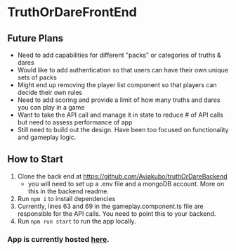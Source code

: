 # TruthOrDareFrontEnd

## Future Plans

- Need to add capabilities for different "packs" or categories of truths & dares
- Would like to add authentication so that users can have their own unique sets of packs
- Might end up removing the player list component so that players can decide their own rules
- Need to add scoring and provide a limit of how many truths and dares you can play in a game
- Want to take the API call and manage it in state to reduce # of API calls but need to assess performance of app
- Still need to build out the design. Have been too focused on functionality and gameplay logic.

## How to Start

1) Clone the back end at https://github.com/Aviakubo/truthOrDareBackend
    - you will need to set up a .env file and a mongoDB account. More on this in the backend readme.
2) Run `npm i` to install dependencies
3) Currently, lines 63 and 69 in the gameplay.component.ts file are responsible for the API calls. You need to point this to your backend.
4) Run `npm run start` to run the app locally.

### App is currently hosted [here](https://truth-or-dare-frontend-an4zezoyf-aviakubo.vercel.app/).